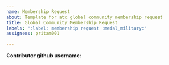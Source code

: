 ```yaml
---
name: Membership Request
about: Template for atx global community membership request
title: Global Community Membership Request
labels: ":label: membership request :medal_military:"
assignees: pritam001

---
```


**Contributor github username:**

